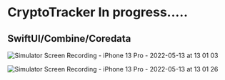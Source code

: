 # CryptoTracker In progress.....
## SwiftUI/Combine/Coredata

![Simulator Screen Recording - iPhone 13 Pro - 2022-05-13 at 13 01 03](https://user-images.githubusercontent.com/24587959/168270390-cb40fcb3-5cdd-421b-bee8-ba6c5b390b44.gif)

![Simulator Screen Recording - iPhone 13 Pro - 2022-05-13 at 13 01 26](https://user-images.githubusercontent.com/24587959/168270413-21288987-c1c3-439e-9444-43c5358b3108.gif)
